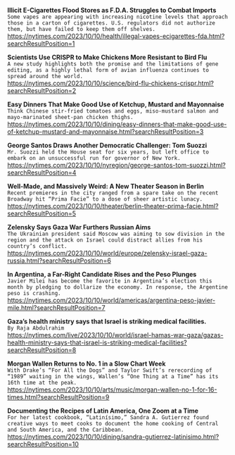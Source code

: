 **Illicit E-Cigarettes Flood Stores as F.D.A. Struggles to Combat Imports**\
`Some vapes are appearing with increasing nicotine levels that approach those in a carton of cigarettes. U.S. regulators did not authorize them, but have failed to keep them off shelves.`\
https://nytimes.com/2023/10/10/health/illegal-vapes-ecigarettes-fda.html?searchResultPosition=1

**Scientists Use CRISPR to Make Chickens More Resistant to Bird Flu**\
`A new study highlights both the promise and the limitations of gene editing, as a highly lethal form of avian influenza continues to spread around the world.`\
https://nytimes.com/2023/10/10/science/bird-flu-chickens-crispr.html?searchResultPosition=2

**Easy Dinners That Make Good Use of Ketchup, Mustard and Mayonnaise**\
`Think Chinese stir-fried tomatoes and eggs, miso-mustard salmon and mayo-marinated sheet-pan chicken thighs.`\
https://nytimes.com/2023/10/10/dining/easy-dinners-that-make-good-use-of-ketchup-mustard-and-mayonnaise.html?searchResultPosition=3

**George Santos Draws Another Democratic Challenger: Tom Suozzi**\
`Mr. Suozzi held the House seat for six years, but left office to embark on an unsuccessful run for governor of New York.`\
https://nytimes.com/2023/10/10/nyregion/george-santos-tom-suozzi.html?searchResultPosition=4

**Well-Made, and Massively Weird: A New Theater Season in Berlin**\
`Recent premieres in the city ranged from a spare take on the recent Broadway hit “Prima Facie” to a dose of sheer artistic lunacy.`\
https://nytimes.com/2023/10/10/theater/berlin-theater-prima-facie.html?searchResultPosition=5

**Zelensky Says Gaza War Furthers Russian Aims**\
`The Ukrainian president said Moscow was aiming to sow division in the region and the attack on Israel could distract allies from his country’s conflict.`\
https://nytimes.com/2023/10/10/world/europe/zelensky-israel-gaza-russia.html?searchResultPosition=6

**In Argentina, a Far-Right Candidate Rises and the Peso Plunges**\
`Javier Milei has become the favorite in Argentina’s election this month by pledging to dollarize the economy. In response, the Argentine peso is crashing.`\
https://nytimes.com/2023/10/10/world/americas/argentina-peso-javier-mile.html?searchResultPosition=7

**Gaza’s health ministry says that Israel is striking medical facilities.**\
`By Raja Abdulrahim`\
https://nytimes.com/live/2023/10/10/world/israel-hamas-war-gaza/gazas-health-ministry-says-that-israel-is-striking-medical-facilities?searchResultPosition=8

**Morgan Wallen Returns to No. 1 in a Slow Chart Week**\
`With Drake’s “For All the Dogs” and Taylor Swift’s rerecording of “1989” waiting in the wings, Wallen’s “One Thing at a Time” has its 16th time at the peak.`\
https://nytimes.com/2023/10/10/arts/music/morgan-wallen-no-1-for-16-times.html?searchResultPosition=9

**Documenting the Recipes of Latin America, One Zoom at a Time**\
`For her latest cookbook, “Latinísimo,” Sandra A. Gutierrez found creative ways to meet cooks to document the home cooking of Central and South America, and the Caribbean.`\
https://nytimes.com/2023/10/10/dining/sandra-gutierrez-latinisimo.html?searchResultPosition=10

